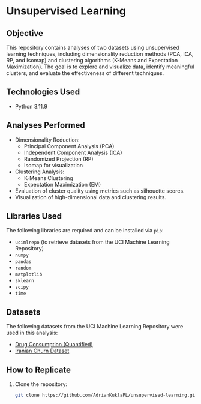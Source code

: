 # Unsupervised Learning

## Objective
This repository contains analyses of two datasets using unsupervised learning techniques, including dimensionality reduction methods (PCA, ICA, RP, and Isomap) and clustering algorithms (K-Means and Expectation Maximization). The goal is to explore and visualize data, identify meaningful clusters, and evaluate the effectiveness of different techniques.

## Technologies Used
- Python 3.11.9

## Analyses Performed
- Dimensionality Reduction:
  - Principal Component Analysis (PCA)
  - Independent Component Analysis (ICA)
  - Randomized Projection (RP)
  - Isomap for visualization
- Clustering Analysis:
  - K-Means Clustering
  - Expectation Maximization (EM)
- Evaluation of cluster quality using metrics such as silhouette scores.
- Visualization of high-dimensional data and clustering results.

## Libraries Used
The following libraries are required and can be installed via `pip`:
- `ucimlrepo` (to retrieve datasets from the UCI Machine Learning Repository)
- `numpy`
- `pandas`
- `random`
- `matplotlib`
- `sklearn`
- `scipy`
- `time`

## Datasets
The following datasets from the UCI Machine Learning Repository were used in this analysis:
- [Drug Consumption (Quantified)](https://archive.ics.uci.edu/dataset/373/drug+consumption+quantified)
- [Iranian Churn Dataset](https://archive.ics.uci.edu/dataset/563/iranian+churn+dataset)

## How to Replicate
1. Clone the repository:
   ```bash
   git clone https://github.com/AdrianKuklaPL/unsupervised-learning.git
